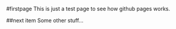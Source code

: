 #firstpage
This is just a test page to see how github pages works.

##next item
Some other stuff...

